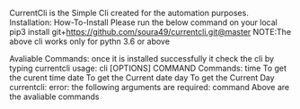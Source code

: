 CurrentCli is the Simple Cli created for the automation purposes.
Installation:
How-To-Install
Please run the below command on your local 
pip3 install git+https://github.com/soura49/currentcli.git@master
NOTE:The above cli works only for pythn 3.6 or above

Avaliable Commands:
once it is installed successfully it check the cli by typing 
currentcli
usage: cli [OPTIONS] COMMAND
Commands:
    time      To get the curent time
    date      To get the Current date
    day       To get the Current Day
currentcli: error: the following arguments are required: command
Above are the avaliable commands


